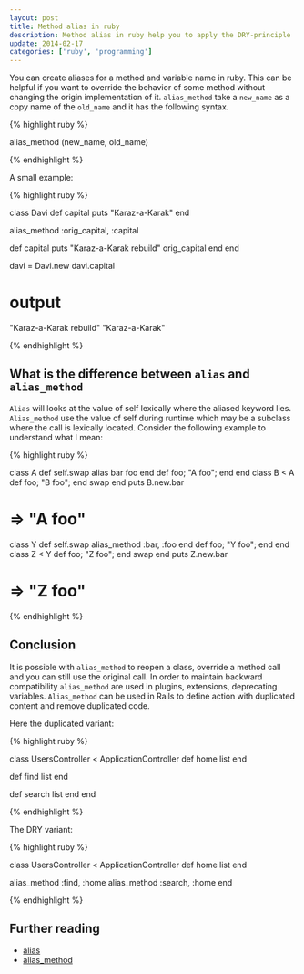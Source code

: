 ```yaml
---
layout: post
title: Method alias in ruby
description: Method alias in ruby help you to apply the DRY-principle
update: 2014-02-17
categories: ['ruby', 'programming']
---
```


You can create aliases for a method and variable name in ruby. This can be helpful if you want to override the behavior
of some method without changing the origin implementation of it. `alias_method` take a `new_name` as a copy name of the
`old_name` and it has the following syntax.


{% highlight ruby %}

alias_method (new_name, old_name)

{% endhighlight %}

A small example:

{% highlight ruby %}

class Davi
  def capital
    puts "Karaz-a-Karak"
  end

  alias_method :orig_capital, :capital

  def capital
    puts "Karaz-a-Karak rebuild"
    orig_capital
  end
end

davi = Davi.new
davi.capital

# output
"Karaz-a-Karak rebuild"
"Karaz-a-Karak"

{% endhighlight %}


## What is the difference between `alias` and `alias_method`

`Alias` will looks at the value of self lexically where the aliased keyword lies. `Alias_method` use the value of self
during runtime which may be a subclass where the call is lexically located. Consider the following example to
understand what I mean:


{% highlight ruby %}

class A
  def self.swap
    alias bar foo
  end
  def foo; "A foo"; end
end
class B < A
  def foo; "B foo"; end
  swap
end
puts B.new.bar
# => "A foo"

class Y
  def self.swap
    alias_method :bar, :foo
  end
  def foo; "Y foo"; end
end
class Z < Y
  def foo; "Z foo"; end
  swap
end
puts Z.new.bar
# => "Z foo"

{% endhighlight %}


## Conclusion

It is possible with `alias_method` to reopen a class, override a method call and you can still use the original call. In
order to maintain backward compatibility `alias_method` are used in plugins, extensions, deprecating variables.
`Alias_method` can be used in Rails to define action with duplicated content and remove duplicated code.

Here the duplicated variant:


{% highlight ruby %}

class UsersController < ApplicationController
  def home
    list
  end

  def find
    list
  end

  def search
    list
  end
end

{% endhighlight %}


The DRY variant:


{% highlight ruby %}

class UsersController < ApplicationController
  def home
    list
  end

  alias_method :find, :home
  alias_method :search, :home
end

{% endhighlight %}


## Further reading

- [alias](http://ruby-doc.org/stdlib-1.9.1/libdoc/rdoc/rdoc/RDoc/Alias.html)
- [alias_method](http://www.ruby-doc.org/core-2.1.0/Module.html#method-i-alias_method)

